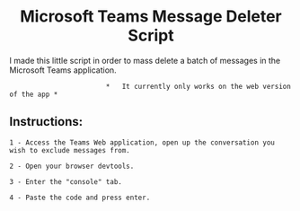 <h1 id="title" align="center">Microsoft Teams Message Deleter Script</h1>

   <p id="description">I made this little script in order to mass delete a batch of messages in the Microsoft Teams application.</p>

                            *   It currently only works on the web version of the app *

<h2>Instructions: </h2>

```
1 - Access the Teams Web application, open up the conversation you wish to exclude messages from.
```

```
2 - Open your browser devtools.
```

```
3 - Enter the "console" tab.
```

```
4 - Paste the code and press enter.
```
